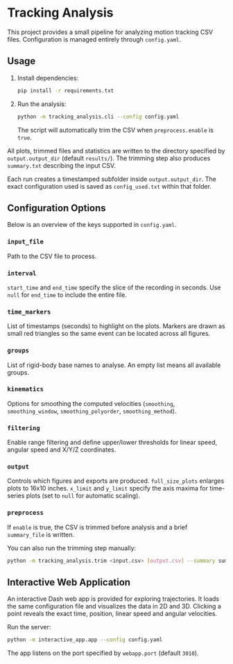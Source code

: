 # Tracking Analysis

This project provides a small pipeline for analyzing motion tracking CSV files. Configuration is managed entirely through `config.yaml`.

## Usage

1. Install dependencies:
   ```bash
   pip install -r requirements.txt
   ```
2. Run the analysis:
   ```bash
   python -m tracking_analysis.cli --config config.yaml
   ```
   The script will automatically trim the CSV when `preprocess.enable` is `true`.

All plots, trimmed files and statistics are written to the directory specified by `output.output_dir` (default `results/`). The trimming step also produces `summary.txt` describing the input CSV.

Each run creates a timestamped subfolder inside `output.output_dir`. The exact configuration used is saved as `config_used.txt` within that folder.

## Configuration Options

Below is an overview of the keys supported in `config.yaml`.

### `input_file`
Path to the CSV file to process.

### `interval`
`start_time` and `end_time` specify the slice of the recording in seconds. Use `null` for `end_time` to include the entire file.

### `time_markers`
List of timestamps (seconds) to highlight on the plots. Markers are drawn as small red triangles so the same event can be located across all figures.

### `groups`
List of rigid-body base names to analyse. An empty list means all available groups.

### `kinematics`
Options for smoothing the computed velocities (`smoothing`, `smoothing_window`, `smoothing_polyorder`, `smoothing_method`).

### `filtering`
Enable range filtering and define upper/lower thresholds for linear speed, angular speed and X/Y/Z coordinates.

### `output`
Controls which figures and exports are produced. `full_size_plots` enlarges plots to 16x10 inches. `x_limit` and `y_limit` specify the axis maxima for time-series plots (set to `null` for automatic scaling).

### `preprocess`
If `enable` is true, the CSV is trimmed before analysis and a brief `summary_file` is written.

You can also run the trimming step manually:

```bash
python -m tracking_analysis.trim <input.csv> [output.csv] --summary summary.txt
```

## Interactive Web Application

An interactive Dash web app is provided for exploring trajectories. It loads the
same configuration file and visualizes the data in 2D and 3D. Clicking a point
reveals the exact time, position, linear speed and angular velocities.

Run the server:

```bash
python -m interactive_app.app --config config.yaml
```

The app listens on the port specified by `webapp.port` (default `3010`).



